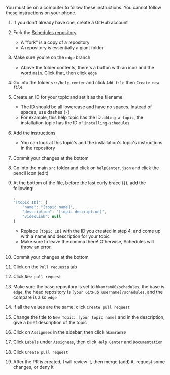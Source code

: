 You must be on a computer to follow these instructions. You cannot follow these instructions on your phone.

1. If you don't already have one, create a GitHub account
2. Fork the [Schedules repository](https://github.com/hkamran80/schedules)
    - A "fork" is a copy of a repository
    - A repository is essentially a giant folder
3. Make sure you're on the `edge` branch
    - Above the folder contents, there's a button with an icon and the word `main`. Click that, then click `edge`
4. Go into the folder `src/help-center` and click `Add file` then `Create new file`
5. Create an ID for your topic and set it as the filename
    - The ID should be all lowercase and have no spaces. Instead of spaces, use dashes (`-`)
    - For example, this help topic has the ID `adding-a-topic`, the installation topic has the ID of `installing-schedules`
6. Add the instructions
    - You can look at this topic's and the installation's topic's instructions in the repository
7. Commit your changes at the bottom
8. Go into the main `src` folder and click on `helpCenter.json` and click the pencil icon (edit)
9. At the bottom of the file, before the last curly brace (`}`), add the following:
    ```javascript
    ,
    "[topic ID]": {
        "name": "[topic name]",
        "description": "[topic description]",
        "videoLink": null
    }
    ```

    - Replace `[topic ID]` with the ID you created in step 4, and come up with a name and description for your topic
    - Make sure to leave the comma there! Otherwise, Schedules will throw an error.
10. Commit your changes at the bottom
11. Click on the `Pull requests` tab
12. Click `New pull request`
13. Make sure the base repository is set to `hkamran80/schedules`, the base is `edge`, the head repository is `[your GitHub username]/schedules`, and the compare is also `edge`
14. If all the values are the same, click `Create pull request`
15. Change the title to `New Topic: [your topic name]` and in the description, give a brief description of the topic
16. Click on `Assignees` in the sidebar, then click `hkamran80`
17. Click `Labels` under `Assignees`, then click `Help Center` and `Documentation`
18. Click `Create pull request`
19. After the PR is created, I will review it, then merge (add) it, request some changes, or deny it